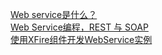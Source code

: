 [Web service是什么？](http://www.ruanyifeng.com/blog/2009/08/what_is_web_service.html)<br>
[Web Service编程，REST 与 SOAP](https://www.ibm.com/developerworks/cn/webservices/0907_rest_soap/)<br>
[使用XFire组件开发WebService实例](http://www.cnblogs.com/hellojava/archive/2012/12/05/2803531.html)<br>
